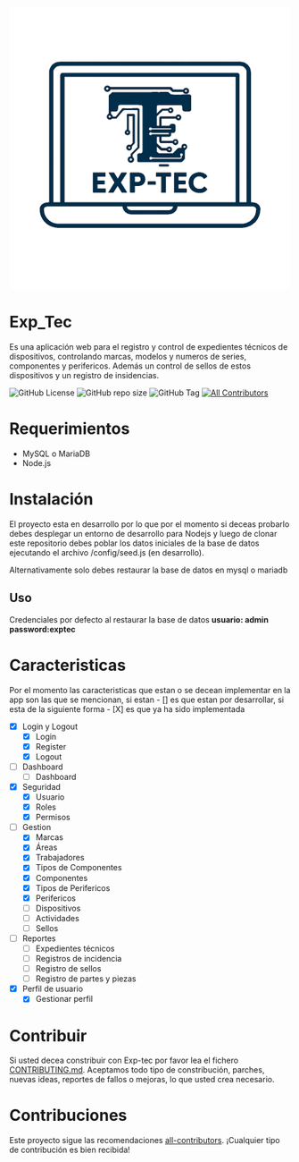 ![](imgs/logo.png)
# Exp_Tec
Es una aplicación web para el registro y control de expedientes técnicos de dispositivos, controlando marcas, modelos y numeros de series, componentes y perifericos. Además un control de sellos de estos dispositivos y un registro de insidencias.

![GitHub License](https://img.shields.io/github/license/cz9dev/exp_tec)
![GitHub repo size](https://img.shields.io/github/repo-size/cz9dev/exp_tec)
![GitHub Tag](https://img.shields.io/github/v/tag/cz9dev/exp_tec)
[![All Contributors](https://img.shields.io/github/all-contributors/cz9dev/exp_tec?color=ee8449&style=flat-square)](#contributors)

# Requerimientos
- MySQL o MariaDB
- Node.js

# Instalación
El proyecto esta en desarrollo por lo que por el momento si deceas probarlo debes desplegar un entorno de desarrollo para Nodejs y luego de clonar este repositorio debes poblar los datos iniciales de la base de datos ejecutando el archivo /config/seed.js (en desarrollo).

Alternativamente solo debes restaurar la base de datos en mysql o mariadb

## Uso
Credenciales por defecto al restaurar la base de datos
**usuario: admin**
**password:exptec** 

# Caracteristicas
Por el momento las caracteristicas que estan o se decean implementar en la app son las que se mencionan, si estan - [] es que estan por desarrollar, si esta de la siguiente forma - [X] es que ya ha sido implementada

- [x] Login y Logout
    - [x] Login
    - [x] Register
    - [x] Logout
- [ ] Dashboard
    - [ ] Dashboard
- [X] Seguridad
    - [x] Usuario
    - [x] Roles
    - [X] Permisos
- [ ] Gestion
    - [X] Marcas
    - [X] Áreas
    - [X] Trabajadores
    - [X] Tipos de Componentes
    - [X] Componentes
    - [X] Tipos de Perifericos
    - [X] Perifericos
    - [ ] Dispositivos
    - [ ] Actividades
    - [ ] Sellos

- [ ] Reportes
    - [ ] Expedientes técnicos
    - [ ] Registros de incidencia    
    - [ ] Registro de sellos
    - [ ] Registro de partes y piezas

- [x] Perfil de usuario
    - [x] Gestionar perfil

# Contribuir
Si usted decea constribuir con Exp-tec por favor lea el fichero [CONTRIBUTING.md](CONTRIBUTING.md). Aceptamos todo tipo de constribución, parches, nuevas ideas, reportes de fallos o mejoras, lo que usted crea necesario.

# Contribuciones

<!-- ALL-CONTRIBUTORS-LIST:START - Do not remove or modify this section -->
<!-- prettier-ignore-start -->
<!-- markdownlint-disable -->

<!-- markdownlint-restore -->
<!-- prettier-ignore-end -->

<!-- ALL-CONTRIBUTORS-LIST:END -->

Este proyecto sigue las recomendaciones [all-contributors](https://github.com/all-contributors/all-contributors). ¡Cualquier tipo de contribución es bien recibida!